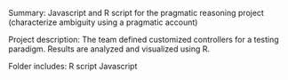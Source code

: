 Summary:
Javascript and R script for the pragmatic reasoning project (characterize ambiguity using a pragmatic account)

Project description:
The team defined customized controllers for a testing paradigm. Results are analyzed and visualized using R.

Folder includes:
R script
Javascript 
